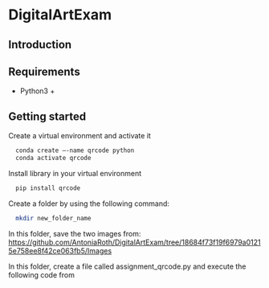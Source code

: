 # DigitalArtExam

## Introduction 

## Requirements
- Python3 +

## Getting started

Create a virtual environment and activate it 
```bash 
  conda create –-name qrcode python
  conda activate qrcode
```

Install library in your virtual environment
```bash
  pip install qrcode
```
Create a folder by using the following command:
```bash
  mkdir new_folder_name
```
In this folder, save the two images from: 
https://github.com/AntoniaRoth/DigitalArtExam/tree/18684f73f19f6979a01215e758ee8f42ce063fb5/Images

In this folder, create a file called assignment_qrcode.py and execute the following code from 



